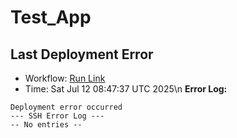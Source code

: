 # Test_App












##  Last Deployment Error

- Workflow: [Run Link](https://github.com/Alfonza/Test_App/actions/runs/16236326784)
- Time: Sat Jul 12 08:47:37 UTC 2025\n
**Error Log:**
```
Deployment error occurred
--- SSH Error Log ---
-- No entries --
```
